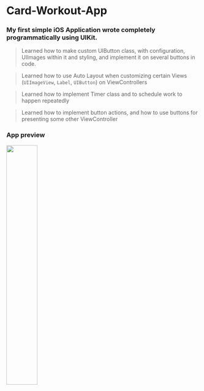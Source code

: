# Card-Workout-App
### My first simple iOS Application wrote completely programmatically using UIKit.
> Learned how to make custom UIButton class, with configuration, UIImages within it and styling, and implement it on several buttons in code.

> Learned how to use Auto Layout when customizing certain Views (`UIImageView`, `Label`, `UIButton`) on ViewControllers

> Learned how to implement Timer class and to schedule work to happen repeatedly

> Learned how to implement button actions, and how to use buttons for presenting some other ViewController

### App preview

<img src="https://github.com/Orhanko/Card-Workout-App/assets/95143599/37579424-63b5-42d7-8361-1a950b28152e)https://github.com/Orhanko/Card-Workout-App/assets/95143599/37579424-63b5-42d7-8361-1a950b28152e" width="40%" height="40%" />
